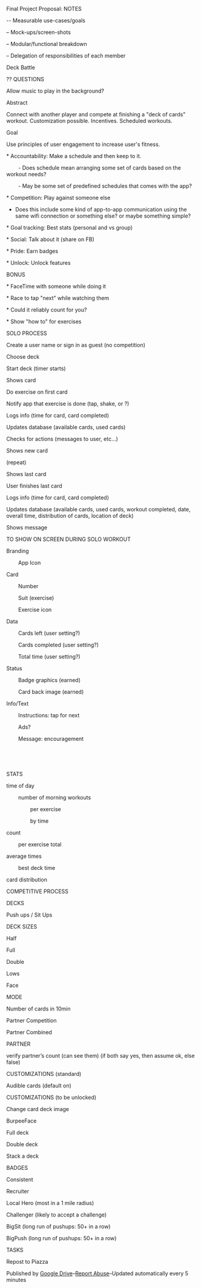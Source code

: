 Final Project Proposal: NOTES

-- Measurable use-cases/goals

– Mock-ups/screen-shots

– Modular/functional breakdown

– Delegation of responsibilities of each member

Deck Battle

?? QUESTIONS

Allow music to play in the background?

Abstract

Connect with another player and compete at finishing a "deck of cards"
workout. Customization possible. Incentives. Scheduled workouts.

Goal

Use principles of user engagement to increase user's fitness.

\* Accountability: Make a schedule and then keep to it.

        - Does schedule mean arranging some set of cards based on the
workout needs?

        - May be some set of predefined schedules that comes with the
app?

\* Competition: Play against someone else

- Does this include some kind of app-to-app communication using the same
wifi connection or something else? or maybe something simple?

\* Goal tracking: Best stats (personal and vs group)

\* Social: Talk about it (share on FB)

\* Pride: Earn badges

\* Unlock: Unlock features

BONUS

\* FaceTime with someone while doing it

\* Race to tap "next" while watching them

\* Could it reliably count for you?

\* Show "how to" for exercises

SOLO PROCESS

Create a user name or sign in as guest (no competition)

Choose deck

Start deck (timer starts)

Shows card

Do exercise on first card

Notify app that exercise is done (tap, shake, or ?)

Logs info (time for card, card completed)

Updates database (available cards, used cards)

Checks for actions (messages to user, etc…)

Shows new card

(repeat)

Shows last card

User finishes last card

Logs info (time for card, card completed)

Updates database (available cards, used cards, workout completed, date,
overall time, distribution of cards, location of deck)

Shows message

TO SHOW ON SCREEN DURING SOLO WORKOUT

Branding

        App Icon

Card

        Number

        Suit (exercise)

        Exercise icon

Data

        Cards left (user setting?)

        Cards completed (user setting?)

        Total time (user setting?)

Status

        Badge graphics (earned)

        Card back image (earned)

Info/Text

        Instructions: tap for next

        Ads?

        Message: encouragement

        

        

STATS

time of day

        number of morning workouts

                per exercise

                by time

count         

        per exercise total

average times

        best deck time

card distribution

COMPETITIVE PROCESS

DECKS

Push ups / Sit Ups

DECK SIZES

Half

Full

Double

Lows

Face

MODE

Number of cards in 10min

Partner Competition

Partner Combined

PARTNER

verify partner’s count (can see them) (if both say yes, then assume ok,
else false)

CUSTOMIZATIONS (standard)

Audible cards (default on)

CUSTOMIZATIONS (to be unlocked)

Change card deck image

BurpeeFace

Full deck

Double deck

Stack a deck

BADGES

Consistent

Recruiter

Local Hero (most in a 1 mile radius)

Challenger (likely to accept a challenge)

BigSit (long run of pushups: 50+ in a row)

BigPush (long run of pushups: 50+ in a row)

TASKS

Repost to Piazza

Published by [Google
Drive](//docs.google.com/ "Learn more about Google Drive")–[Report
Abuse](//docs.google.com/abuse?id=1LXcre-9pUfvWGjo-2BYjRxM0jADCRzPqGVhDPYDjdv8)–Updated
automatically every 5 minutes
